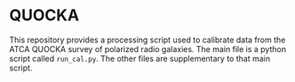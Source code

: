 # QUOCKA

This repository provides a processing script used to calibrate data from the ATCA QUOCKA survey of polarized radio galaxies.
The main file is a python script called `run_cal.py`. The other files are supplementary to that main script.
